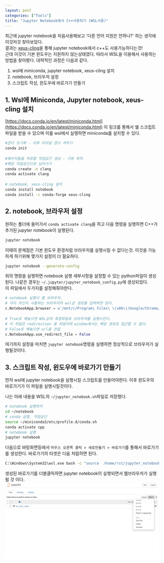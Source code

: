 ```yaml
---
layout: post
categories: ["Tools"]
title: "Jupyter Notebook에서 C++사용하기 (WSL사용)"
---
```

최근에 jupyter notebook을 처음사용해보고 '다른 언어 지원은 안하나?' 하는 생각에 이것저것 찾아보았다.  
결과는 [xeus-cling](https://github.com/jupyter-xeus/xeus-cling)을 통해 jupyter notebook에서 c++도 사용가능하다는것!  
근데 이것이 기본 윈도우는 지원하지 않는상태였다. 따라서 WSL을 이용해서 사용하는 방법을 찾아봤다. 대략적인 과정은 다음과 같다.  
  
1. wsl에 miniconda, jupyter notebook, xeus-cling 설치
2. notebook, 브라우저 설정
3. 스크립트 작성, 윈도우에 바로가기 만들기
  
## 1. Wsl에 Miniconda, Jupyter notebook, xeus-cling 설치
[https://docs.conda.io/en/latest/miniconda.html](https://docs.conda.io/en/latest/miniconda.html)
이 링크를 통해서 쉘 스크립트 파일을 받을 수 있으며 이를 wsl에서 실행하면 miniconda를 설치할 수 있다.  
  
```bash
#콘다 초기화 - 이후 터미널 껐다 켜주기
conda init

#패키지들을 저장할 작업공간 생성 - 구분 목적
#해당 작업공간으로 넘어가기
conda create -n clang
conda activate clang

# notebook, xeus-cling 설치
conda install notebook
conda install -c conda-forge xeus-cling
```

## 2. notebook, 브라우저 설정
원하는 폴더에 들어가서 `conda activate clang`을 하고 다음 명령을 실행하면 C++가 추가된 jupyter notebook이 실행된다.
```bash
jupyter notebook
```
  
이때의 문제점은 기본 윈도우 환경처럼 브라우저를 실행시킬 수 없다는것. 이것을 가능하게 하기위해 몇가지 설정이 더 필요하다.  
```bash
jupyter notebook --generate-config
```
위의 명령을 실행하면 notebook 실행 세부사항을 설정할 수 있는 python파일이 생성된다. 
나같은 경우는 `~/.jupyter/jupyter_notebook_config.py`에 생성되었다.  
이 파일에서 두가지를 설정해줘야한다.  

```python
# notebook 실행시 열 브라우저.
# 각자 자신이 사용하는 브라우저의 wsl상 경로를 입력하면 된다.
c.NotebookApp.browser = u'/mnt/c/Program\ Files\ \(x86\)/Google/Chrome/Application/chrome.exe %s'

# True로 해놓으면 WSL상의 특정파일로 브라우저를 실행시킨다.
# 이 파일은 redirection 용 파일이며 window에서는 해당 경로로 접근할 수 없다.
# False로 해놓으면 url을 전달
c.NotebookApp.use_redirect_file = False
```  
  
여기까지 설정을 마치면 `jupyter notebook`명령을 실행하면 정상적으로 브라우저가 실행될것이다.  
  
## 3. 스크립트 작성, 윈도우에 바로가기 만들기
먼저 wsl에 jupyter notebook을 실행시킬 스크립트를 만들어야한다. 이후 윈도우의 바로가기가 이 파일을 실행시킬것이다.  
  
나는 아래 내용을 WSL의 `~/jupyter_notebook.sh`파일로 저장했다.  
```bash
# notebook 실행위치
cd ~/notebook
# conda 실행, 작업공간
source ~/miniconda3/etc/profile.d/conda.sh
conda activate cpp
# notebook 실행
jupyter notebook
```

다음으로 바탕화면등에서 `마우스 오른쪽 클릭 > 새로만들기 > 바로가기`를 통해서 바로가기를 생성한다. 
바로가기의 타겟은 다음 처럼하면 된다.
```cmd
C:\Windows\System32\wsl.exe bash -c "source  /home/rst/jupyter_notebook.sh"
```
생성된 바로가기를 더블클릭하면 jupyter notebook이 실행되면서 웹브라우저가 실행될 것 이다.
![실행화면](/assets/img/post/Tools/jupyter_notebook_cpp.PNG)